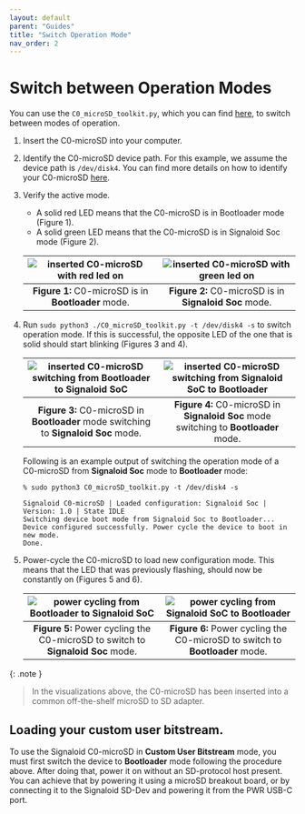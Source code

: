 ```yaml
---
layout: default
parent: "Guides"
title: "Switch Operation Mode"
nav_order: 2
---
```


# Switch between Operation Modes
You can use the `C0_microSD_toolkit.py`, which you can find [here](https://github.com/signaloid/C0-microSD-utilities), to switch between modes of operation.

1. Insert the C0-microSD into your computer.

2. Identify the C0-microSD device path. For this example, we assume the device path is `/dev/disk4`. You can find more details on how to identify your C0-microSD [here](/guides/identify-c0-microsd.html).

3. Verify the active mode. 
    - A solid red LED means that the C0-microSD is in Bootloader mode (Figure 1).
    - A solid green LED means that the C0-microSD is in Signaloid Soc mode (Figure 2).

    | ![inserted C0-microSD with red led on](/assets/images/macbook-animations/inserted-red-led.png) | ![inserted C0-microSD with green led on](/assets/images/macbook-animations/inserted-green-led.png) |
    | :--------------------------------------------------------------------------------------------: | :------------------------------------------------------------------------------------------------: |
    |                    **Figure 1:** C0-microSD is in **Bootloader** mode.                     |                        **Figure 2:** C0-microSD is in **Signaloid Soc** mode.                         |

4. Run `sudo python3 ./C0_microSD_toolkit.py -t /dev/disk4 -s` to switch operation mode. If this is successful, the opposite LED of the one that is solid should start blinking (Figures 3 and 4).

    | ![inserted C0-microSD switching from Bootloader to Signaloid SoC](/assets/images/macbook-animations/switching-from-bootloader-to-signaloid-core.gif) | ![inserted C0-microSD switching from Signaloid SoC to Bootloader](/assets/images/macbook-animations/switching-from-signaloid-core-to-bootloader.gif) |
    | :---------------------------------------------------------------------------------------------------------------------------------------------------: | :---------------------------------------------------------------------------------------------------------------------------------------------------: |
    |                                 **Figure 3:** C0-microSD in **Bootloader** mode switching to **Signaloid Soc** mode.                                 |                                 **Figure 4:** C0-microSD in **Signaloid Soc** mode switching to **Bootloader** mode.                                 |

    Following is an example output of switching the operation mode of a C0-microSD from **Signaloid Soc** mode to **Bootloader** mode:

    ```
    % sudo python3 C0_microSD_toolkit.py -t /dev/disk4 -s

    Signaloid C0-microSD | Loaded configuration: Signaloid Soc | Version: 1.0 | State IDLE
    Switching device boot mode from Signaloid Soc to Bootloader...
    Device configured successfully. Power cycle the device to boot in new mode.
    Done.
    ```

5. Power-cycle the C0-microSD to load new configuration mode. This means that the LED that was previously flashing, should now be constantly on (Figures 5 and 6).

    | ![power cycling from Bootloader to Signaloid SoC](/assets/images/macbook-animations/switch-from-bootloader-to-signaloid-core.gif) | ![power cycling from Signaloid SoC to Bootloader](/assets/images/macbook-animations/switch-from-signaloid-core-to-bootloader.gif) |
    | :--------------------------------------------------------------------------------------------------------------------------------: | :--------------------------------------------------------------------------------------------------------------------------------: |
    |                          **Figure 5:** Power cycling the C0-microSD to switch to **Signaloid Soc** mode.                          |                            **Figure 6:** Power cycling the C0-microSD to switch to **Bootloader** mode.                            |

{: .note }
> In the visualizations above, the C0-microSD has been inserted into a common off-the-shelf microSD to SD adapter.

## Loading your custom user bitstream.
To use the Signaloid C0-microSD in **Custom User Bitstream** mode, you must first switch the device to **Bootloader** mode following the procedure above. After doing that, power it on without an SD-protocol host present. You can achieve that by powering it using a microSD breakout board, or by connecting it to the Signaloid SD-Dev and powering it from the PWR USB-C port.

